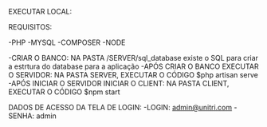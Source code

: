 EXECUTAR LOCAL:

REQUISITOS: 

-PHP
-MYSQL
-COMPOSER
-NODE

-CRIAR O BANCO: NA PASTA /SERVER/sql_database existe o SQL para criar a estrtura do database para a aplicação
-APÓS CRIAR O BANCO EXECUTAR O SERVIDOR: NA PASTA SERVER, EXECUTAR O CÓDIGO $php artisan serve
-APÓS INICIAR O SERVIDOR INICIAR O CLIENT: NA PASTA CLIENT, EXECUTAR O CÓDIGO $npm start

DADOS DE ACESSO DA TELA DE LOGIN:
-LOGIN: admin@unitri.com
-SENHA: admin

